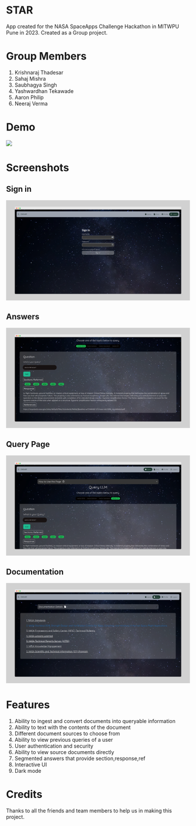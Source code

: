 # STAR
App created for the NASA SpaceApps Challenge Hackathon in MITWPU Pune in 2023. Created as a Group project. 

# Group Members
1. Krishnaraj Thadesar
2. Sahaj Mishra
3. Saubhagya Singh
4. Yashwardhan Tekawade
5. Aaron Philip
6. Neeraj Verma

# Demo

![](./documentation/demo.gif)

# Screenshots

## Sign in
![](./documentation/signin.png)

## Answers
![](./documentation/answer.png)

## Query Page
![](./documentation/query.png)

## Documentation
![](./documentation/doc.png)

# Features

1. Ability to ingest and convert documents into queryable information
2. Ability to text with the contents of the document 
3. Different document sources to choose from 
4. Ability to view previous queries of a user 
5. User authentication and security
6. Ability to view source documents directly 
7. Segmented answers that provide section,response,ref
8. Interactive UI
9. Dark mode


# Credits

Thanks to all the friends and team members to help us in making this project. 